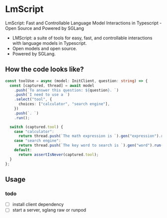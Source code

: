 # LmScript

LmScript: Fast and Controllable Language Model Interactions in Typescript - Open Source and Powered by SGLang

- LMScript: a suite of tools for easy, fast, and controllable interactions with language models in Typescript.
- Open models and open source.
- Powered by SGLang.

## How the code looks like?

```ts
const toolUse = async (model: InitClient, question: string) => {
  const [captured, thread] = await model
    .push(`To answer this question: ${question}. `)
    .push(`I need to use a `)
    .select("tool", {
      choices: ["calculator", "search engine"],
    })
    .push(`. `)
    .run();

  switch (captured.tool) {
    case "calculator":
      return thread.push(`The math expression is `).gen("expression").run();
    case "search engine":
      return thread.push(`The key word to search is `).gen("word").run();
    default:
      return assertIsNever(captured.tool);
  }
};
```

## Usage

### todo

- [ ] install client dependency
- [ ] start a server, sglang raw or runpod
